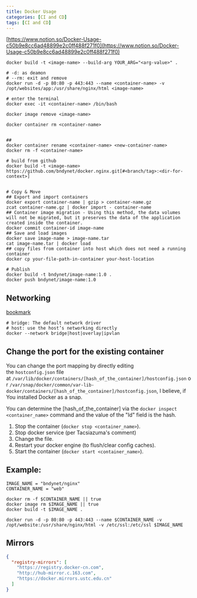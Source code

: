 ```yaml
---
title: Docker Usage
categories: [CI and CD]
tags: [CI and CD]
---
```


[https://www.notion.so/Docker-Usage-c50b9e8cc6ad48899e2c0ff488f271f0](https://www.notion.so/Docker-Usage-c50b9e8cc6ad48899e2c0ff488f271f0)


```shell
docker build -t <image-name> --build-arg YOUR_ARG="<arg-value>" .

# -d: as deamon
# --rm: exit and remove
docker run -d -p 80:80 -p 443:443 --name <container-name> -v /opt/websites/app:/usr/share/nginx/html <image-name>

# enter the terminal
docker exec -it <container-name> /bin/bash

docker image remove <image-name>

docker container rm <container-name>


##
docker container rename <container-name> <new-container-name>
docker rm -f <container-name>

# build from github
docker build -t <image-name> https://github.com/bndynet/docker.nginx.git[#<branch/tag>:<dir-for-context>]


# Copy & Move 
## Export and import containers
docker export container-name | gzip > container-name.gz
zcat container-name.gz | docker import - container-name
## Container image migration - Using this method, the data volumes will not be migrated, but it preserves the data of the application created inside the container.
docker commit container-id image-name
## Save and load images
docker save image-name > image-name.tar
cat image-name.tar | docker load
## copy files from container into host which does not need a running container
docker cp your-file-path-in-container your-host-location

# Publish
docker build -t bndynet/image-name:1.0 .
docker push bndynet/image-name:1.0
```


## Networking


[bookmark](https://docs.docker.com/network/)


```shell
# bridge: The default network driver
# host: use the host’s networking directly
docker --network bridge|host|overlay|ipvlan
```


## Change the port for the existing container


You can change the port mapping by directly editing the `hostconfig.json` file at `/var/lib/docker/containers/[hash_of_the_container]/hostconfig.json` or `/var/snap/docker/common/var-lib-docker/containers/[hash_of_the_container]/hostconfig.json`, I believe, if You installed Docker as a snap.


You can determine the [hash_of_the_container] via the `docker inspect <container_name>` command and the value of the "Id" field is the hash.

1. Stop the container (`docker stop <container_name>`).
2. Stop docker service (per Tacsiazuma's comment)
3. Change the file.
4. Restart your docker engine (to flush/clear config caches).
5. Start the container (`docker start <container_name>`).

## Example:


```shell
IMAGE_NAME = "bndynet/nginx"
CONTAINER_NAME = "web"

docker rm -f $CONTAINER_NAME || true
docker image rm $IMAGE_NAME || true
docker build -t $IMAGE_NAME .

docker run -d -p 80:80 -p 443:443 --name $CONTAINER_NAME -v /opt/website:/usr/share/nginx/html -v /etc/ssl:/etc/ssl $IMAGE_NAME
```


## Mirrors


```json
{
  "registry-mirrors": [
    "https://registry.docker-cn.com",
    "http://hub-mirror.c.163.com",
    "https://docker.mirrors.ustc.edu.cn"
  ]
}
```

